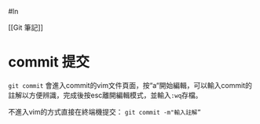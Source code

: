 #ln 

[[Git 筆記]]

# commit 提交

`git commit`
會進入commit的vim文件頁面，按“a“開始編輯，可以輸入commit的註解以方便辨識，完成後按esc離開編輯模式，並輸入`:wq`存檔。

不進入vim的方式直接在終端機提交：
`git commit -m"輸入註解”`

